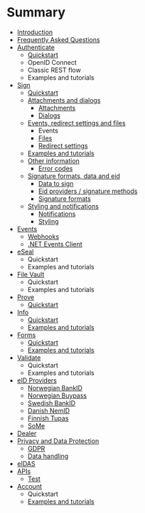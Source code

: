 # Summary

* [Introduction](README.md)
* [Frequently Asked Questions](faq/README.md)
* [Authenticate](identification/README.md)
  * [Quickstart](identification/quickstart.md)
  * OpenID Connect
  * Classic REST flow
  * Examples and tutorials
* [Sign](signature/README.md)
  * [Quickstart](signature/get-started.md)
  * [Attachments and dialogs](signature/attachments-and-dialogs.md)
    * [Attachments](signature/attachments-and-dialogs/attachments.md)
    * [Dialogs](signature/attachments-and-dialogs/dialogs.md)
  * [Events, redirect settings and files ](signature/events-and-files.md)
    * Events
    * [Files](signature/events-and-files/files.md)
    * [Redirect settings](signature/events-and-files/redirect-settings.md)
  * [Examples and tutorials](signature/examples-and-tutorials.md)
  * [Other information](signature/other-information.md)
    * [Error codes](signature/error-codes.md)
  * [Signature formats, data and eid](signature/signature-formats-and-data-to-sign.md)
    * [Data to sign](signature/data-to-sign.md)
    * [Eid providers / signature methods](signature/eid-providers.md)
    * [Signature formats](signature/signature-formats.md)
  * [Styling and notifications](signature/styling-and-notifications.md)
    * [Notifications](signature/styling-and-notifications/notifications.md)
    * [Styling](signature/styling-and-notifications/styling.md)
* [Events](events/README.md)
  * [Webhooks](events/webhooks.md)
  * [.NET Events Client](events/net-events-client.md)
* [eSeal](eseal.md)
  * Quickstart
  * Examples and tutorials
* [File Vault](file-vault.md)
  * Quickstart
  * Examples and tutorials
* [Prove](audit-log/README.md)
  * [Quickstart](audit-log/quickstart.md)
* [Info](extra-information/README.md)
  * [Quickstart](extra-information/quickstart.md)
  * [Examples and tutorials](extra-information/examples-and-tutorials.md)
* [Forms](forms/README.md)
  * [Quickstart](forms/quickstart.md)
  * [Examples and tutorials](forms/examples-and-tutorials.md)
* [Validate](validation/README.md)
  * Quickstart
  * Examples and tutorials
* [eID Providers](eid-providers/README.md)
  * [Norwegian BankID](eid-providers/norwegian-bankid.md)
  * [Norwegian Buypass](eid-providers/buypass.md)
  * [Swedish BankID](eid-providers/swedish-bankid.md)
  * [Danish NemID](eid-providers/nemid.md)
  * [Finnish Tupas](eid-providers/tupas.md)
  * [SoMe](eid-providers/some.md)
* [Dealer](dealer/README.md)
* [Privacy and Data Protection](GDPR/README.md)
  * [GDPR](GDPR/gdpr.md)
  * [Data handling](data-handling.md)
* [eIDAS](eidas.md)
* [APIs](apis.md)
  * [Test](apis/test.md)
* [Account](account/README.md)
  * Quickstart
  * [Examples and tutorials](account/examples-and-tutorials.md)

